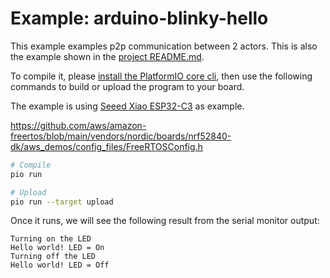 # Example: arduino-blinky-hello

This example examples p2p communication between 2 actors. This is also the example shown in the [project README.md](https://github.com/r12f/sactor).

To compile it, please [install the PlatformIO core cli](https://docs.platformio.org/en/stable/core/index.html), then use the following commands to build or upload the program to your board.

The example is using [Seeed Xiao ESP32-C3](https://wiki.seeedstudio.com/XIAO_ESP32C3_Getting_Started/) as example.

<https://github.com/aws/amazon-freertos/blob/main/vendors/nordic/boards/nrf52840-dk/aws_demos/config_files/FreeRTOSConfig.h>

```bash
# Compile
pio run

# Upload
pio run --target upload
```

Once it runs, we will see the following result from the serial monitor output:

```
Turning on the LED
Hello world! LED = On
Turning off the LED
Hello world! LED = Off
```